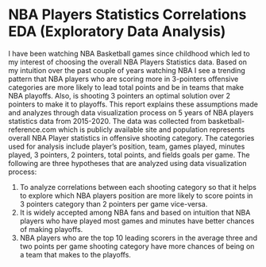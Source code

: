 # NBA Players Statistics Correlations EDA (Exploratory Data Analysis)
I have been watching NBA Basketball games since childhood which led to my interest of choosing the overall NBA Players Statistics data. Based on my intuition over the past couple of years watching NBA I see a trending pattern that NBA players who are scoring more in 3-pointers offensive categories are more likely to lead total points and be in teams that make NBA playoffs. Also, is shooting 3 pointers an optimal solution over 2 pointers to make it to playoffs. This report explains these assumptions made and analyzes through data visualization process on 5 years of NBA players statistics data from 2015-2020. The data was collected from basketball-reference.com which is publicly available site and population represents overall NBA Player statistics in offensive shooting category. The categories used for analysis include player’s position, team, games played, minutes played, 3 pointers, 2 pointers, total points, and fields goals per game. 
The following are three hypotheses that are analyzed using data visualization process:
1.	To analyze correlations between each shooting category so that it helps to explore which NBA players position are more likely to score points in 3 pointers category than 2 pointers per game vice-versa.
2.	It is widely accepted among NBA fans and based on intuition that NBA players who have played most games and minutes have better chances of making playoffs. 
3.	NBA players who are the top 10 leading scorers in the average three and two points per game shooting category have more chances of being on a team that makes to the playoffs.
